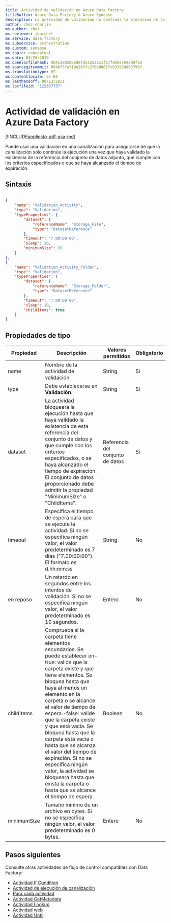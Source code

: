 ```yaml
---
title: Actividad de validación en Azure Data Factory
titleSuffix: Azure Data Factory & Azure Synapse
description: La actividad de validación no continúa la ejecución de la canalización hasta que valida el conjunto de datos adjunto con determinados criterios que el usuario especifica.
author: chez-charlie
ms.author: chez
ms.reviewer: jburchel
ms.service: data-factory
ms.subservice: orchestration
ms.custom: synapse
ms.topic: conceptual
ms.date: 03/25/2019
ms.openlocfilehash: 9b4c2802808defd5a252a21f17fde9a769a08fad
ms.sourcegitcommit: 0046757af1da267fc2f0e88617c633524883795f
ms.translationtype: HT
ms.contentlocale: es-ES
ms.lasthandoff: 08/13/2021
ms.locfileid: "122637757"
---
```

# <a name="validation-activity-in-azure-data-factory"></a>Actividad de validación en Azure Data Factory
[!INCLUDE[appliesto-adf-asa-md](includes/appliesto-adf-asa-md.md)]

Puede usar una validación en una canalización para asegurarse de que la canalización solo continúe la ejecución una vez que haya validado la existencia de la referencia del conjunto de datos adjunto, que cumple con los criterios especificados o que se haya alcanzado el tiempo de expiración.


## <a name="syntax"></a>Sintaxis

```json

{
    "name": "Validation_Activity",
    "type": "Validation",
    "typeProperties": {
        "dataset": {
            "referenceName": "Storage_File",
            "type": "DatasetReference"
        },
        "timeout": "7.00:00:00",
        "sleep": 10,
        "minimumSize": 20
    }
},
{
    "name": "Validation_Activity_Folder",
    "type": "Validation",
    "typeProperties": {
        "dataset": {
            "referenceName": "Storage_Folder",
            "type": "DatasetReference"
        },
        "timeout": "7.00:00:00",
        "sleep": 10,
        "childItems": true
    }
}

```


## <a name="type-properties"></a>Propiedades de tipo

Propiedad | Descripción | Valores permitidos | Obligatorio
-------- | ----------- | -------------- | --------
name | Nombre de la actividad de validación | String | Sí |
type | Debe establecerse en **Validación**. | String | Sí |
dataset | La actividad bloqueará la ejecución hasta que haya validado la existencia de esta referencia del conjunto de datos y que cumple con los criterios especificados, o se haya alcanzado el tiempo de expiración. El conjunto de datos proporcionado debe admitir la propiedad "MinimumSize" o "ChildItems". | Referencia del conjunto de datos | Sí |
timeout | Especifica el tiempo de espera para que se ejecute la actividad. Si no se especifica ningún valor, el valor predeterminado es 7 días ("7.00:00:00"). El formato es d.hh:mm:ss | String | No |
en reposo | Un retardo en segundos entre los intentos de validación. Si no se especifica ningún valor, el valor predeterminado es 10 segundos. | Entero | No |
childItems | Comprueba si la carpeta tiene elementos secundarios. Se puede establecer en-true: valide que la carpeta existe y que tiene elementos. Se bloquea hasta que haya al menos un elemento en la carpeta o se alcance el valor de tiempo de espera.-false: valide que la carpeta existe y que está vacía. Se bloquea hasta que la carpeta está vacía o hasta que se alcanza el valor del tiempo de expiración. Si no se especifica ningún valor, la actividad se bloqueará hasta que exista la carpeta o hasta que se alcance el tiempo de espera. | Boolean | No |
minimumSize | Tamaño mínimo de un archivo en bytes. Si no se especifica ningún valor, el valor predeterminado es 0 bytes. | Entero | No |


## <a name="next-steps"></a>Pasos siguientes
Consulte otras actividades de flujo de control compatibles con Data Factory:

- [Actividad If Condition](control-flow-if-condition-activity.md)
- [Actividad de ejecución de canalización](control-flow-execute-pipeline-activity.md)
- [Para cada actividad](control-flow-for-each-activity.md)
- [Actividad GetMetadata](control-flow-get-metadata-activity.md)
- [Actividad Lookup](control-flow-lookup-activity.md)
- [Actividad web](control-flow-web-activity.md)
- [Actividad Until](control-flow-until-activity.md)
